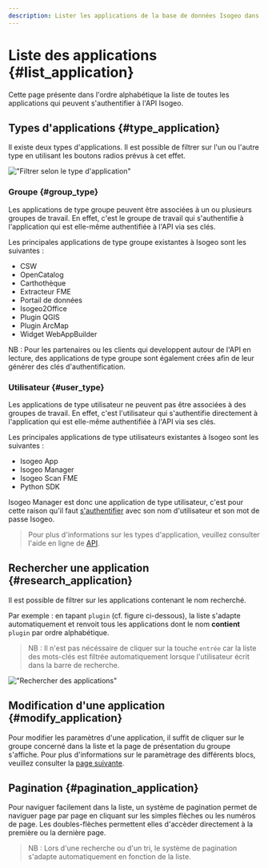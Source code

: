 ```yaml
---
description: Lister les applications de la base de données Isogeo dans l'application Isogeo Manager.
---
```


# Liste des applications {#list_application}

Cette page présente dans l'ordre alphabétique la liste de toutes les applications qui peuvent s'authentifier à l'API Isogeo.

## Types d'applications {#type_application}

Il existe deux types d'applications. Il est possible de filtrer sur l'un ou l'autre type en utilisant les boutons radios prévus à cet effet.

!["Filtrer selon le type d'application"](/assets/applications_radio_button.png)

### Groupe {#group_type}

Les applications de type groupe peuvent être associées à un ou plusieurs groupes de travail. En effet, c'est le groupe de travail qui s'authentifie à l'application qui est elle-même authentifiée à l'API via ses clés.

Les principales applications de type groupe existantes à Isogeo sont les suivantes :

* CSW
* OpenCatalog
* Carthothèque
* Extracteur FME
* Portail de données
* Isogeo2Office
* Plugin QGIS
* Plugin ArcMap
* Widget WebAppBuilder

NB : Pour les partenaires ou les clients qui developpent autour de l'API en lecture, des applications de type groupe sont également crées afin de leur générer des clés d'authentification.

### Utilisateur {#user_type}

Les applications de type utilisateur ne peuvent pas être associées à des groupes de travail. En effet, c'est l'utilisateur qui s'authentifie directement à l'application qui est elle-même authentifiée à l'API via ses clés.

Les principales applications de type utilisateurs existantes à Isogeo sont les suivantes :

* Isogeo App
* Isogeo Manager
* Isogeo Scan FME
* Python SDK

Isogeo Manager est donc une application de type utilisateur, c'est pour cette raison qu'il faut [s'authentifier](/fr/readme.md) avec son nom d'utilisateur et son mot de passe Isogeo.

> Pour plus d'informations sur les types d'application, veuillez consulter l'aide en ligne de [API](http://help.isogeo.com/api/fr/authentication/concepts.html).

## Rechercher une application {#research_application}

Il est possible de filtrer sur les applications contenant le nom recherché.

Par exemple : en tapant `plugin` (cf. figure ci-dessous), la liste s'adapte automatiquement et renvoit tous les applications dont le nom **contient** `plugin` par ordre alphabétique.

> NB : Il n'est pas nécéssaire de cliquer sur la touche `entrée` car la liste des mots-clés est filtrée automatiquement lorsque l'utilisateur écrit dans la barre de recherche.

!["Rechercher des applications"](/assets/applications_research_plugin.png)

## Modification d'une application {#modify_application}

Pour modifier les paramètres d'une application, il suffit de cliquer sur le groupe concerné dans la liste et la page de présentation du groupe s'affiche. Pour plus d'informations sur le paramètrage des différents blocs, veuillez consulter la [page suivante](details.md).

## Pagination {#pagination_application}

Pour naviguer facilement dans la liste, un système de pagination permet de naviguer page par page en cliquant sur les simples flèches ou les numéros de page. Les doubles-flèches permettent elles d'accèder directement à la première ou la dernière page.

> NB : Lors d'une recherche ou d'un tri, le système de pagination s'adapte automatiquement en fonction de la liste.